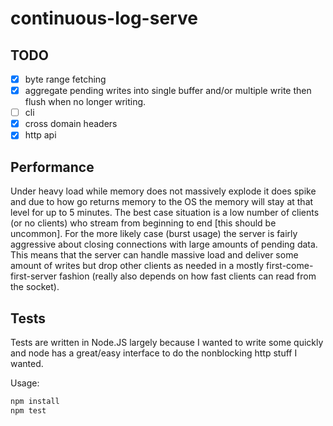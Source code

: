 # continuous-log-serve

## TODO
  - [x] byte range fetching
  - [x] aggregate pending writes into single buffer and/or multiple write
    then flush when no longer writing.
  - [ ] cli
  - [x] cross domain headers
  - [x] http api

## Performance

Under heavy load while memory does not massively explode it does spike
and due to how go returns memory to the OS the memory will stay at that
level for up to 5 minutes. The best case situation is a low number of
clients (or no clients) who stream from beginning to end [this should be
uncommon]. For the more likely case (burst usage) the server is fairly
aggressive about closing connections with large amounts of pending data.
This means that the server can handle massive load and deliver some
amount of writes but drop other clients as needed in a mostly
first-come-first-server fashion (really also depends on how fast clients
can read from the socket).

## Tests

Tests are written in Node.JS largely because I wanted to write some
quickly and node has a great/easy interface to do the nonblocking
http stuff I wanted.

Usage:
```sh
npm install
npm test
```

